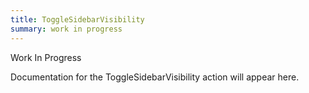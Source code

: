 ```yaml
---
title: ToggleSidebarVisibility
summary: work in progress
---
```


Work In Progress

Documentation for the ToggleSidebarVisibility action will appear here.
